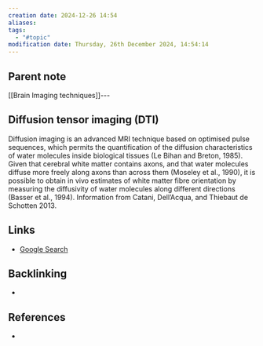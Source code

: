 ```yaml
---
creation date: 2024-12-26 14:54
aliases: 
tags:
  - "#topic"
modification date: Thursday, 26th December 2024, 14:54:14
---
```


## Parent note
[[Brain Imaging techniques]]---
## Diffusion tensor imaging (DTI)
Diffusion imaging is an advanced MRI technique based on optimised pulse sequences, which permits the quantification of the diffusion characteristics of water molecules inside biological tissues (Le Bihan and Breton, 1985). Given that cerebral white matter contains axons, and that water molecules diffuse more freely along axons than across them (Moseley et al., 1990), it is possible to obtain in vivo estimates of white matter fibre orientation by measuring the diffusivity of water molecules along different directions (Basser et al., 1994). Information from Catani, Dell’Acqua, and Thiebaut de Schotten 2013.

## Links
- [Google Search](https://www.google.com/search?q=DTI)

## Backlinking
+ 
## References
+ 